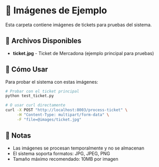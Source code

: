 # 📸 Imágenes de Ejemplo

Esta carpeta contiene imágenes de tickets para pruebas del sistema.

## 🎫 Archivos Disponibles

- **ticket.jpg** - Ticket de Mercadona (ejemplo principal para pruebas)

## 🧪 Cómo Usar

Para probar el sistema con estas imágenes:

```bash
# Probar con el ticket principal
python test_ticket.py

# O usar curl directamente
curl -X POST "http://localhost:8003/process-ticket" \
     -H "Content-Type: multipart/form-data" \
     -F "file=@images/ticket.jpg"
```

## 📝 Notas

- Las imágenes se procesan temporalmente y no se almacenan
- El sistema soporta formatos: JPG, JPEG, PNG
- Tamaño máximo recomendado: 10MB por imagen 